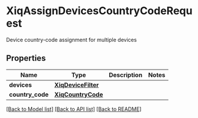 # XiqAssignDevicesCountryCodeRequest

Device country-code assignment for multiple devices
## Properties
Name | Type | Description | Notes
------------ | ------------- | ------------- | -------------
**devices** | [**XiqDeviceFilter**](XiqDeviceFilter.md) |  | 
**country_code** | [**XiqCountryCode**](XiqCountryCode.md) |  | 

[[Back to Model list]](../README.md#documentation-for-models) [[Back to API list]](../README.md#documentation-for-api-endpoints) [[Back to README]](../README.md)


